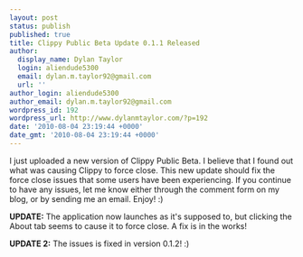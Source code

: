 ```yaml
---
layout: post
status: publish
published: true
title: Clippy Public Beta Update 0.1.1 Released
author:
  display_name: Dylan Taylor
  login: aliendude5300
  email: dylan.m.taylor92@gmail.com
  url: ''
author_login: aliendude5300
author_email: dylan.m.taylor92@gmail.com
wordpress_id: 192
wordpress_url: http://www.dylanmtaylor.com/?p=192
date: '2010-08-04 23:19:44 +0000'
date_gmt: '2010-08-04 23:19:44 +0000'
---
```

<p>I just uploaded a new version of Clippy Public Beta. I believe that I found out what was causing Clippy to force close. This new update should fix the force close issues that some users have been experiencing. If you continue to have any issues, let me know either through the comment form on my blog, or by sending me an email. Enjoy! :)</p>
<p><strong>UPDATE:</strong> The application now launches as it's supposed to, but clicking the About tab seems to cause it to force close. A fix is in the works!</p>
<p><strong>UPDATE 2:</strong> The issues is fixed in version 0.1.2! :)</p>
